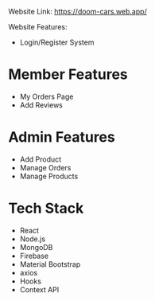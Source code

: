 Website Link: https://doom-cars.web.app/

Website Features:

- Login/Register System

# Member Features

- My Orders Page
- Add Reviews

# Admin Features

- Add Product
- Manage Orders
- Manage Products

# Tech Stack

- React
- Node.js
- MongoDB
- Firebase
- Material Bootstrap
- axios
- Hooks
- Context API
